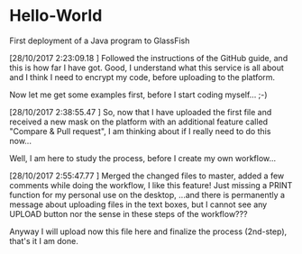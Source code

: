 # Hello-World
First deployment of a Java program to GlassFish

[28/10/2017  2:23:09.18]
Followed the instructions of the GitHub guide, and this is how far I
have got. Good, I understand what this service is all about and I
think I need to encrypt my code, before uploading to the platform. 

Now let me get some examples first, before I start coding
myself... ;-)

[28/10/2017  2:38:55.47]
So, now that I have uploaded the first file and received a new mask on
the platform with an additional feature called "Compare & Pull
request", I am thinking about if I really need to do this now...

Well, I am here to study the process, before I create my own
workflow...

[28/10/2017  2:55:47.77]
Merged the changed files to master, added a few comments while doing
the workflow, I like this feature! Just missing a PRINT function for
my personal use on the desktop, ...and there is permanently a message
about uploading files in the text boxes, but I cannot see any UPLOAD
button nor the sense in these steps of the workflow???

Anyway I will upload now this file here and finalize the process
(2nd-step), that's it I am done.
